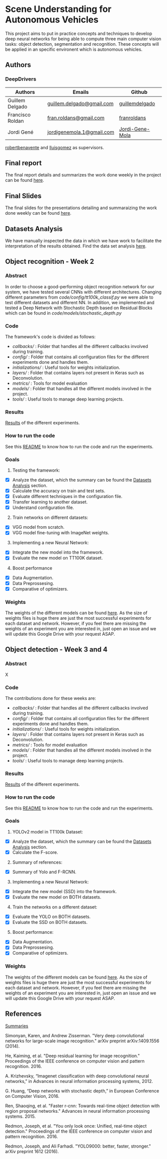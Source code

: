 # Scene Understanding for Autonomous Vehicles
This project aims to put in practice concepts and techniques to develop deep neural networks for being able to compute three main computer vision tasks: object detection, segmentation and recognition. These concepts will be applied in  an specific environent which is autonomous vehicles.

## Authors
### DeepDrivers

| Authors  | Emails | Github |
| ------------- | ------------- | ------------- |
| Guillem Delgado  | guillem.delgado@gmail.com  | [guillemdelgado](https://github.com/guillemdelgado) |
| Francisco Roldan | fran.roldans@gmail.com | [franroldans](https://github.com/franroldans) |
| Jordi Gené | jordigenemola.1@gmail.com  | [Jordi-Gene-Mola](https://github.com/Jordi-Gene-Mola) |


[robertbenavente](https://github.com/robertbenavente) and [lluisgomez](https://github.com/lluisgomez/) as supervisors.


## Final report
The final report details and summarizes the work done weekly in the project can be found [here](https://www.overleaf.com/read/nftwzgfcgmbj). 

## Final Slides
The final slides for the presentations detailing and summaraizing the work done weekly can be found [here](https://docs.google.com/presentation/d/1ZIXaVrfedYnxIWHwTlNyLQVscnTAmDpMa9mK6FXyt20/edit?usp=sharing).

## Datasets Analysis
We have manually inspected the data in which we have work to facilitate the interpretation of the results obtained. Find the data set analysis [here](https://docs.google.com/presentation/d/1qLqqRS4AYZBUM-f01pdIpluVP8X4wnHsjYFz7Sntpek/edit?usp=sharing). 

## Object recognition - Week 2
### Abstract
In order to choose a good-performing object recognition network for our system, we have tested several CNNs with different architectures. Changing different parameters from *code/config/tt100k_classif.py* we were able to test different datasets and different NN. In addition, we implemented and tested a Deep Network with Stochastic Depth based on Residual Blocks which can be found in *code/models/stochastic_depth.py*
### Code
The framework's code is divided as follows:

  * *callbacks/* : Folder that handles all the different callbacks involved during training.
  * *config/* : Folder that contains all configuration files for the different experiments done and handles them.
  * *initializations/* : Useful tools for weights initialization.
  * *layers/* : Folder that contains layers not present in Keras such as Deconvolution.
  * *metrics/* : Tools for model evaluation
  * *models/* : Folder that handles all the different models involved in the project.
  * *tools/*  : Useful tools to manage deep learning projects.
  
### Results
[Results](https://docs.google.com/presentation/d/1_2VD3MA0VBb7Mtlwvp1Wve2bslxj_1RlP51D4AoQJgk/edit?usp=sharing) of the different experiments.
### How to run the code
See this [README](https://github.com/guillemdelgado/mcv-m5/blob/master/code/README.md) to know how to run the code and run the experiments.
### Goals

1. Testing the framework:
- [x] Analyze the dataset, which the summary can be found the [Datasets Analysis](https://github.com/guillemdelgado/mcv-m5/blob/master/README.md#datasets-analysis) section.
- [x] Calculate the accuracy on train and test sets.
- [x] Evaluate different techniques in the configuration file.
- [x] Transfer learning to another dataset.
- [x] Understand configuration file.
2. Train networks on different datasets:
- [x] VGG model from scratch.
- [x] VGG model fine-tuning with ImageNet weights.
3. Implementing a new Neural Network:
- [x] Integrate the new model into the framework.
- [x] Evaluate the new model on TT100K dataset.
4. Boost performance
- [x] Data Augmentation.
- [x] Data Preprossesing.
- [x] Comparative of optimizers.
### Weights
The weights of the different models can be found [here](https://drive.google.com/open?id=1eoo47p8RaoioJT5NxVRFH5offR7vTjBO).
As the size of weights files is huge there are just the most successful experiments for each dataset and network. However, if you feel there are missing the weights of an experiment you are interested in, just open an issue and we will update this Google Drive with your request ASAP. 

## Object detection - Week 3 and 4
### Abstract
X
### Code
The contributions done for these weeks are:

  * *callbacks/* : Folder that handles all the different callbacks involved during training.
  * *config/* : Folder that contains all configuration files for the different experiments done and handles them.
  * *initializations/* : Useful tools for weights initialization.
  * *layers/* : Folder that contains layers not present in Keras such as Deconvolution.
  * *metrics/* : Tools for model evaluation
  * *models/* : Folder that handles all the different models involved in the project.
  * *tools/*  : Useful tools to manage deep learning projects.
  
### Results
[Results](link) of the different experiments.
### How to run the code
See this [README](https://github.com/guillemdelgado/mcv-m5/blob/master/code/README.md) to know how to run the code and run the experiments.
### Goals

1. YOLOv2 model in TT100k Dataset:
- [x] Analyze the dataset, which the summary can be found the [Datasets Analysis](https://github.com/guillemdelgado/mcv-m5/blob/master/README.md#datasets-analysis) section.
- [x] Calculate the F-score.
2. Summary of references:
- [x] Summary of Yolo and F-RCNN.
3. Implementing a new Neural Network:
- [x] Integrate the new model (SSD) into the framework.
- [x] Evaluate the new model on BOTH datasets.
4. Train the networks on a different dataset:
- [x] Evaluate the YOLO on BOTH datasets.
- [x] Evaluate the SSD on BOTH datasets.
5. Boost performance:
- [x] Data Augmentation.
- [x] Data Preprossesing.
- [x] Comparative of optimizers.
### Weights
The weights of the different models can be found [here](X).
As the size of weights files is huge there are just the most successful experiments for each dataset and network. However, if you feel there are missing the weights of an experiment you are interested in, just open an issue and we will update this Google Drive with your request ASAP. 

## References
[Summaries](https://www.overleaf.com/read/tgxwrbzqdvst)

Simonyan, Karen, and Andrew Zisserman. "Very deep convolutional networks for large-scale image recognition." arXiv preprint arXiv:1409.1556 (2014).

He, Kaiming, et al. "Deep residual learning for image recognition." Proceedings of the IEEE conference on computer vision and pattern recognition. 2016.

A. Krizhevsky, “Imagenet classification with deep convolutional neural networks,” in Advances in neural information processing systems, 2012.

G. Huang, “Deep networks with stochastic depth,” in European Conference on Computer Vision, 2016.

Ren, Shaoqing, et al. "Faster r-cnn: Towards real-time object detection with region proposal networks." Advances in neural information processing systems. 2015.

Redmon, Joseph, et al. "You only look once: Unified, real-time object detection." Proceedings of the IEEE conference on computer vision and pattern recognition. 2016.

Redmon, Joseph, and Ali Farhadi. "YOLO9000: better, faster, stronger." arXiv preprint 1612 (2016).


